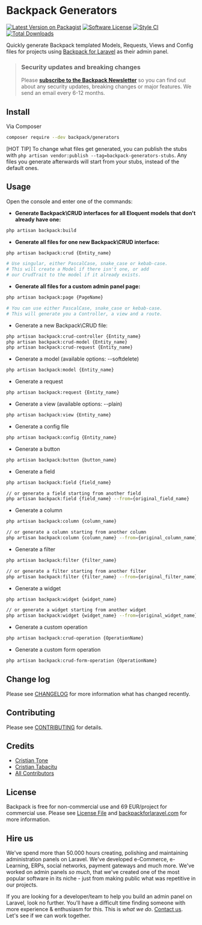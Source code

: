 # Backpack Generators

[![Latest Version on Packagist](https://img.shields.io/packagist/v/backpack/generators.svg?style=flat-square)](https://packagist.org/packages/backpack/generators)
[![Software License](https://img.shields.io/badge/license-MIT-brightgreen.svg?style=flat-square)](LICENSE.md)
[![Style CI](https://styleci.io/repos/53490941/shield)](https://styleci.io/repos/53490941)
[![Total Downloads](https://img.shields.io/packagist/dt/backpack/generators.svg?style=flat-square)](https://packagist.org/packages/backpack/generators)

Quickly generate Backpack templated Models, Requests, Views and Config files for projects using [Backpack for Laravel](https://backpackforlaravel.com) as their admin panel.

> ### Security updates and breaking changes
> Please **[subscribe to the Backpack Newsletter](http://backpackforlaravel.com/newsletter)** so you can find out about any security updates, breaking changes or major features. We send an email every 6-12 months.

## Install

Via Composer

``` bash
composer require --dev backpack/generators
```

[HOT TIP] To change what files get generated, you can publish the stubs with `php artisan vendor:publish --tag=backpack-generators-stubs`. Any files you generate afterwards will start from your stubs, instead of the default ones.

## Usage

Open the console and enter one of the commands:


- **Generate Backpack\CRUD interfaces for all Eloquent models that don't already have one:**

```bash
php artisan backpack:build
```

- **Generate all files for one new Backpack\CRUD interface:**

``` bash
php artisan backpack:crud {Entity_name}

# Use singular, either PascalCase, snake_case or kebab-case.
# This will create a Model if there isn't one, or add
# our CrudTrait to the model if it already exists.
```

- **Generate all files for a custom admin panel page:**

``` bash
php artisan backpack:page {PageName}

# You can use either PascalCase, snake_case or kebab-case.
# This will generate you a Controller, a view and a route.
```

- Generate a new Backpack\CRUD file:
``` bash
php artisan backpack:crud-controller {Entity_name}
php artisan backpack:crud-model {Entity_name}
php artisan backpack:crud-request {Entity_name}
```

- Generate a model (available options: --softdelete)

``` bash
php artisan backpack:model {Entity_name}
```

- Generate a request

``` bash
php artisan backpack:request {Entity_name}
```

- Generate a view (available options: --plain)

``` bash
php artisan backpack:view {Entity_name}
```

- Generate a config file

``` bash
php artisan backpack:config {Entity_name}
```

- Generate a button

``` bash
php artisan backpack:button {button_name}
```

- Generate a field

``` bash
php artisan backpack:field {field_name}

// or generate a field starting from another field
php artisan backpack:field {field_name} --from={original_field_name}
```

- Generate a column

``` bash
php artisan backpack:column {column_name}

// or generate a column starting from another column
php artisan backpack:column {column_name} --from={original_column_name}
```

- Generate a filter

``` bash
php artisan backpack:filter {filter_name}

// or generate a filter starting from another filter
php artisan backpack:filter {filter_name} --from={original_filter_name}
```

- Generate a widget

``` bash
php artisan backpack:widget {widget_name}

// or generate a widget starting from another widget
php artisan backpack:widget {widget_name} --from={original_widget_name}
```

- Generate a custom operation

``` bash
php artisan backpack:crud-operation {OperationName}
```

- Generate a custom form operation

``` bash
php artisan backpack:crud-form-operation {OperationName}
```

## Change log

Please see [CHANGELOG](CHANGELOG.md) for more information what has changed recently.

## Contributing

Please see [CONTRIBUTING](CONTRIBUTING.md) for details.

## Credits

- [Cristian Tone](http://updivision.com)
- [Cristian Tabacitu](http://tabacitu.ro)
- [All Contributors](link-contributors)

## License

Backpack is free for non-commercial use and 69 EUR/project for commercial use. Please see [License File](LICENSE.md) and [backpackforlaravel.com](https://backpackforlaravel.com/#pricing) for more information.

## Hire us

We've spend more than 50.000 hours creating, polishing and maintaining administration panels on Laravel. We've developed e-Commerce, e-Learning, ERPs, social networks, payment gateways and much more. We've worked on admin panels _so much_, that we've created one of the most popular software in its niche - just from making public what was repetitive in our projects.

If you are looking for a developer/team to help you build an admin panel on Laravel, look no further. You'll have a difficult time finding someone with more experience & enthusiasm for this. This is _what we do_. [Contact us](https://backpackforlaravel.com/need-freelancer-or-development-team). Let's see if we can work together.
